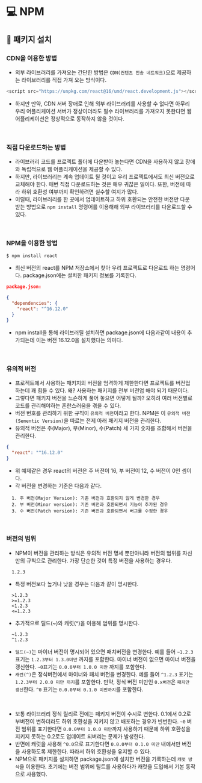# 💻 NPM

## 📄 패키지 설치

### CDN을 이용한 방법

- 외부 라이브러리를 가져오는 간단한 방법은 `CDN(컨텐츠 전송 네트워크)`으로 제공하는 라이브러리를 직접 가져 오는 방식이다.

```js
<script src="https://unpkg.com/react@16/umd/react.development.js"></script>
```

- 하지만 만약, CDN 서버 장애로 인해 외부 라이브러리를 사용할 수 없다면 아무리 우리 어플리케이션 서버가 정상이더라도 필수 라이브러리를 가져오지 못한다면 웹 어플리케이션은 정상적으로 동작하지 않을 것이다.

<br />

### 직접 다운로드하는 방법

- 라이브러리 코드를 프로젝트 폴더에 다운받아 놓는다면 CDN을 사용하지 않고 장애와 독립적으로 웹 어플리케이션을 제공할 수 있다.
- 하지만, 라이브러리는 계속 업데이트 될 것이고 우리 프로젝트에서도 최신 버전으로 교체해야 한다. 매번 직접 다운로드하는 것은 매우 귀찮은 일이다. 또한, 버전에 따라 하위 호환성 여부까지 확인하려면 실수할 여지가 많다.
- 이럴때, 라이브러리를 한 곳에서 업데이트하고 하위 호환되는 안전한 버전만 다운 받는 방법으로 `npm install` 명령어를 이용해해 외부 라이브러리를 다운로드할 수 있다.

<br />

### NPM을 이용한 방법

```
$ npm install react
```

- 최신 버전의 react를 NPM 저장소에서 찾아 우리 프로젝트로 다운로드 하는 명령어다. package.json에는 설치한 패키지 정보를 기록한다.

```json
package.json:

{
  "dependencies": {
    "react": "^16.12.0"
  }
}
```

- npm install을 통해 라이브러릴 설치하면 package.json에 다음과같이 내용이 추가되는데 이는 버전 16.12.0을 설치했다는 의미다.

<br />

### 유의적 버전

- 프로젝트에서 사용하는 패키지의 버전을 엄격하게 제한한다면 프로젝트를 버전업 하는데 꽤 힘들 수 있다. 왜? 사용하는 패키지를 전부 버전업 해야 되기 때문이다.
- 그렇다면 패키지 버전을 느슨하게 풀어 놓으면 어떻게 될까? 오히려 여러 버전별로 코드를 관리해야하는 혼란스러움을 겪을 수 있다.
- 버전 번호를 관리하기 위한 규칙이 `유의적 버전`이라고 한다. NPM은 이 `유의적 버전(Sementic Version)`을 따르는 전제 아래 패키지 버전을 관리한다.
- 유의적 버전은 주(Major), 부(Minor), 수(Patch) 세 가지 숫자를 조합해서 버전을 관리한다.

```json
{
  "react": "^16.12.0"
}
```

- 위 예제같은 경우 react의 버전은 주 버전이 16, 부 버전이 12, 수 버전이 0인 셈이다.
- 각 버전을 변경하는 기준은 다음과 같다.

```
  1. 주 버전(Major Version): 기존 버전과 호환되지 않게 변경한 경우
  2. 부 버전(Minor version): 기존 버전과 호환되면서 기능이 추가된 경우
  3. 수 버전(Patch version): 기존 버전과 호환되면서 버그를 수정한 경우
```

<br />

### 버전의 범위

- NPM이 버전을 관리하는 방식은 유의적 버전 명세 뿐만아니라 버전의 범위를 자신만의 규칙으로 관리한다. 가장 단순한 것이 특정 버전을 사용하는 경우다.

```
  1.2.3
```

- 특정 버전보다 높거나 낮을 경우는 다음과 같이 명시한다.

```
  >1.2.3
  >=1.2.3
  <1.2.3
  <=1.2.3
```

- 추가적으로 틸드(~)와 캐럿(^)을 이용해 범위를 명시한다.

```
  ~1.2.3
  ^1.2.3
```

- `틸드(~)`는 마이너 버전이 명시되어 있으면 패치버전을 변경한다. 예를 들어 `~1.2.3` 표기는 `1.2.3부터 1.3.0미만` 까지를 포함한다. 마이너 버전이 없으면 마이너 버전을 갱신한다. `~0`표기는 `0.0.0부터 1.0.0 미만` 까지를 포함한다.
- `캐런(^)`은 정식버전에서 마이너와 패치 버전을 변경한다. 예를 들어 `^1.2.3` 표기는 `1.2.3부터 2.0.0 미만 까지`를 포함한다. 만약, 정식 버전 미만인 `0.x버전`은 `패치만 갱신`한다. `^0` 표기는 `0.0.0부터 0.1.0 미만까지`를 포함한다.

<br />

- 보통 라이브러리 정식 릴리르 전에는 패키지 버전이 수시로 변한다. 0.1에서 0.2로 부버전이 변하더라도 하위 호환성을 지키지 않고 배포하는 경우가 빈번한다. `~0` 버전 범위를 표기한다면 `0.0.0부터 1.0.0 미만`까지 사용하기 때문에 하위 호환성을 지키지 못하는 0.2로도 업데이트 되버리는 문제가 발생한다.
- 반면에 캐럿을 사용해 `^0.0`으로 표기한다면 `0.0.0부터 0.1.0 미만` 내에서만 버전을 사용하도록 제한한다. 따라서 하위 호환성을 유지할 수 있다.
- NPM으로 패키지를 설치하면 package.json에 설치한 버전을 기록하는데 `캐럿 방식`을 이용한다. 초기에는 버전 범위에 틸트를 사용하다가 캐럿을 도입해서 기본 동작으로 사용했다.

<br />
